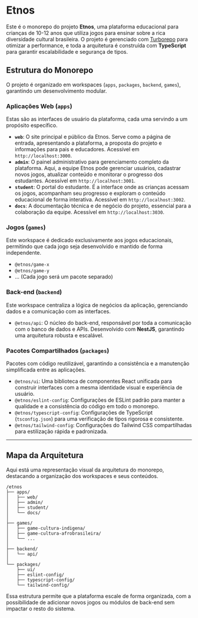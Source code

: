 # Etnos

Este é o monorepo do projeto **Etnos**, uma plataforma educacional para crianças
de 10-12 anos que utiliza jogos para ensinar sobre a rica diversidade cultural
brasileira. O projeto é gerenciado com
[Turborepo](https://turbo.build/repo/docs) para otimizar a performance, e toda a
arquitetura é construída com **TypeScript** para garantir escalabilidade e
segurança de tipos.

## Estrutura do Monorepo

O projeto é organizado em workspaces (`apps`, `packages`, `backend`, `games`),
garantindo um desenvolvimento modular.

### Aplicações Web (`apps`)

Estas são as interfaces de usuário da plataforma, cada uma servindo a um
propósito específico.

- **`web`**: O site principal e público da Etnos. Serve como a página de
  entrada, apresentando a plataforma, a proposta do projeto e informações para
  pais e educadores. Acessível em `http://localhost:3000`.
- **`admin`**: O painel administrativo para gerenciamento completo da
  plataforma. Aqui, a equipe Etnos pode gerenciar usuários, cadastrar novos
  jogos, atualizar conteúdo e monitorar o progresso dos estudantes. Acessível em
  `http://localhost:3001`.
- **`student`**: O portal do estudante. É a interface onde as crianças acessam
  os jogos, acompanham seu progresso e exploram o conteúdo educacional de forma
  interativa. Acessível em `http://localhost:3002`.
- **`docs`**: A documentação técnica e de negócio do projeto, essencial para a
  colaboração da equipe. Acessível em `http://localhost:3030`.

### Jogos (`games`)

Este workspace é dedicado exclusivamente aos jogos educacionais, permitindo que
cada jogo seja desenvolvido e mantido de forma independente.

- `@etnos/game-x`
- `@etnos/game-y`
- ... (Cada jogo será um pacote separado)

### Back-end (`backend`)

Este workspace centraliza a lógica de negócios da aplicação, gerenciando dados e
a comunicação com as interfaces.

- `@etnos/api`: O núcleo do back-end, responsável por toda a comunicação com o
  banco de dados e APIs. Desenvolvido com **NestJS**, garantindo uma arquitetura
  robusta e escalável.

### Pacotes Compartilhados (`packages`)

Pacotes com código reutilizável, garantindo a consistência e a manutenção
simplificada entre as aplicações.

- `@etnos/ui`: Uma biblioteca de componentes React unificada para construir
  interfaces com a mesma identidade visual e experiência de usuário.
- `@etnos/eslint-config`: Configurações de ESLint padrão para manter a qualidade
  e a consistência do código em todo o monorepo.
- `@etnos/typescript-config`: Configurações de TypeScript (`tsconfig.json`) para
  uma verificação de tipos rigorosa e consistente.
- `@etnos/tailwind-config`: Configurações do Tailwind CSS compartilhadas para
  estilização rápida e padronizada.

---

## Mapa da Arquitetura

Aqui está uma representação visual da arquitetura do monorepo, destacando a
organização dos workspaces e seus conteúdos.

```
/etnos
├── apps/
│   ├── web/
│   ├── admin/
│   ├── student/
│   └── docs/
│
├── games/
│   ├── game-cultura-indigena/
│   ├── game-cultura-afrobrasileira/
│   └── ...
│
├── backend/
│   └── api/
│
└── packages/
    ├── ui/
    ├── eslint-config/
    ├── typescript-config/
    └── tailwind-config/
```

Essa estrutura permite que a plataforma escale de forma organizada, com a
possibilidade de adicionar novos jogos ou módulos de back-end sem impactar o
resto do sistema.
